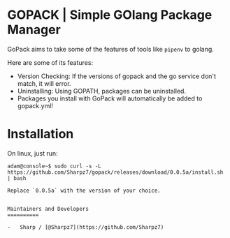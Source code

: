 GOPACK | Simple GOlang Package Manager
===========
GoPack aims to take some of the features of tools like `pipenv` to golang.

Here are some of its features:

- Version Checking: If the versions of gopack and the go service don't match, it will error.
- Uninstalling: Using GOPATH, packages can be uninstalled.
- Packages you install with GoPack will automatically be added to gopack.yml!

Installation
===========
On linux, just run:
```console
adam@console~$ sudo curl -s -L https://github.com/Sharpz7/gopack/releases/download/0.0.5a/install.sh | bash
```
```
Replace `0.0.5a` with the version of your choice.


Maintainers and Developers
==========

-   Sharp / [@Sharpz7](https://github.com/Sharpz7)